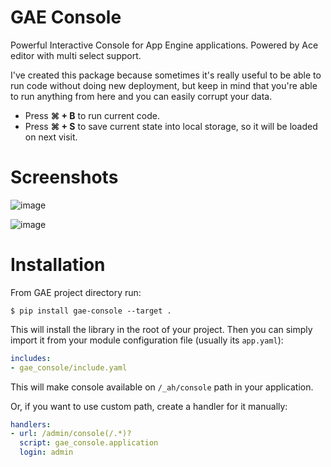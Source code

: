 # GAE Console
Powerful Interactive Console for App Engine applications. Powered by Ace editor with multi select support.


I've created this package because sometimes it's really useful to be able to run code without doing new deployment, but keep in mind that you're able to run anything from here and you can easily corrupt your data.

* Press **⌘ + B** to run current code.
* Press **⌘ + S** to save current state into local storage, so it will be loaded on next visit.

# Screenshots

![image](https://cloud.githubusercontent.com/assets/193864/6576869/f5aef548-c774-11e4-8ca1-34a10a7eb41f.png)

![image](https://cloud.githubusercontent.com/assets/193864/6576832/d1297fcc-c774-11e4-8f4b-7178e9d275f8.png)

# Installation

From GAE project directory run:

    $ pip install gae-console --target .

This will install the library in the root of your project.
Then you can simply import it from your module configuration file (usually its `app.yaml`):

```yaml
includes:
- gae_console/include.yaml
```

This will make console available on `/_ah/console` path in your application.

Or, if you want to use custom path, create a handler for it manually:

```yaml
handlers:
- url: /admin/console(/.*)?
  script: gae_console.application
  login: admin
```
